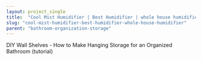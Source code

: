 ```yaml
---
layout: project_single
title:  "Cool Mist Humidifier | Best Humidifier | whole house humidifier"
slug: "cool-mist-humidifier-best-humidifier-whole-house-humidifier"
parent: "bathroom-organization-storage"
---
```

DIY Wall Shelves - How to Make Hanging Storage for an Organized Bathroom (tutorial)